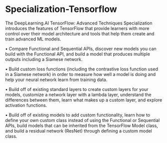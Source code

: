 # Specialization-Tensorflow

The DeepLearning.AI TensorFlow: Advanced Techniques Specialization introduces the features of TensorFlow that provide learners with 
more control over their model architecture and tools that help them create and train advanced ML models.  


• Compare Functional and Sequential APIs, discover new models you can build with the Functional API, and build a model that produces multiple outputs including a Siamese network.

• Build custom loss functions (including the contrastive loss function used in a Siamese network) in order to measure how well a model is doing and 
help your neural network learn from training data. 

• Build off of existing standard layers to create custom layers for your models, customize a network layer with a lambda layer, understand the differences between them, 
learn what makes up a custom layer, and explore activation functions. 

• Build off of existing models to add custom functionality, learn how to define your own custom class instead of using the Functional or Sequential APIs, 
build models that can be inherited from the TensorFlow Model class, and build a residual network (ResNet) through defining a custom model class. 
